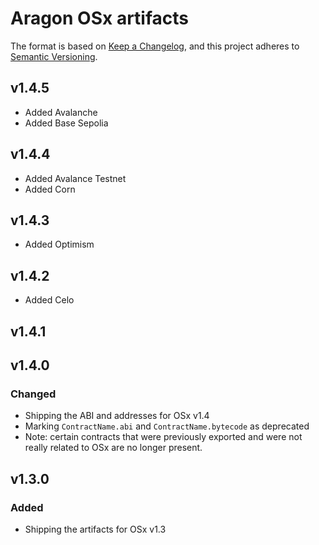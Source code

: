 # Aragon OSx artifacts

The format is based on [Keep a Changelog](https://keepachangelog.com/en/1.0.0/),
and this project adheres to [Semantic Versioning](https://semver.org/spec/v2.0.0.html).

## v1.4.5

- Added Avalanche
- Added Base Sepolia

## v1.4.4

- Added Avalance Testnet
- Added Corn

## v1.4.3

- Added Optimism

## v1.4.2

- Added Celo

## v1.4.1

## v1.4.0

### Changed

- Shipping the ABI and addresses for OSx v1.4
- Marking `ContractName.abi` and `ContractName.bytecode` as deprecated
- Note: certain contracts that were previously exported and were not really related to OSx are no longer present.

## v1.3.0

### Added

- Shipping the artifacts for OSx v1.3
